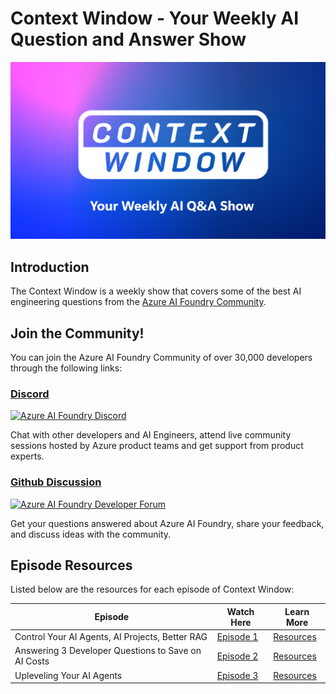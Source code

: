 # Context Window - Your Weekly AI Question and Answer Show

![Context Window](./images/context-window.png)

## Introduction

The Context Window is a weekly show that covers some of the best AI engineering questions from the [Azure AI Foundry Community](https://aka.ms/foundry-devs).

## Join the Community! 

You can join the Azure AI Foundry Community of over 30,000 developers through the following links:

### [Discord](https://aka.ms/context-window/discord)

[![Azure AI Foundry Discord](https://dcbadge.limes.pink/api/server/kzRShWzttr)](https://discord.gg/yyrcfXvdyj)

Chat with other developers and AI Engineers, attend live community sessions hosted by Azure product teams and get support from product experts.

### [Github Discussion](https://aka.ms/context-window/gh)

[![Azure AI Foundry Developer Forum](https://img.shields.io/badge/GitHub-Azure_AI_Foundry_Developer_Forum-blue?style=for-the-badge&logo=github&color=adff2f&logoColor=fff)](https://aka.ms/context-window/gh)

Get your questions answered about Azure AI Foundry, share your feedback, and discuss ideas with the community.

## Episode Resources

Listed below are the resources for each episode of Context Window:

| **Episode**                                         | **Watch Here**                                           | **Learn More**                                    |
|-----------------------------------------------------|----------------------------------------------------------|---------------------------------------------------|
| Control Your AI Agents, AI Projects, Better RAG     | [Episode 1](https://www.youtube.com/watch?v=IMQbZTmAIZo) | [Resources](./episodes/ep-1-control-ai-agents.md) |
| Answering 3 Developer Questions to Save on AI Costs | [Episode 2](https://www.youtube.com/watch?v=CdrXTcpTAhI) | [Resources](./episodes/ep-2-save-on-ai-costs.md) |
| Upleveling Your AI Agents  | [Episode 3](https://youtu.be/Izrmr4VM4a8?si=HbTShCvkD72G6GL6) | [Resources](./episodes/ep-3-uplevel-ai-agents.md) |
